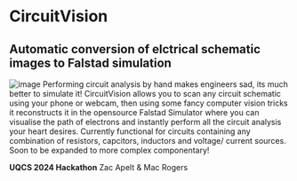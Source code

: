 # CircuitVision
## Automatic conversion of elctrical schematic images to Falstad simulation
![image](https://github.com/user-attachments/assets/5ebec46c-7280-4de8-ba47-e9b562d7e109)
Performing circuit analysis by hand makes engineers sad, its much better to simulate it! CircuitVision allows you to scan any circuit schematic using your phone or webcam, then using some fancy computer vision tricks it reconstructs it in the opensource Falstad Simulator where you can visualise the path of electrons and instantly perform all the circuit analysis your heart desires. Currently functional for circuits containing any combination of resistors, capcitors, inductors and voltage/ current sources. Soon to be expanded to more complex componentary!

**UQCS 2024 Hackathon**
Zac Apelt & Mac Rogers

